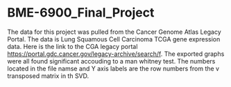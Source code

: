 # BME-6900_Final_Project
The data for this project was pulled from the Cancer Genome Atlas Legacy Portal. The data is Lung Squamous Cell Carcinoma TCGA gene expression data. Here is the link to the CGA legacy portal https://portal.gdc.cancer.gov/legacy-archive/search/f.
The exported graphs were all found significant accouding to a man whitney test. The numbers located in the file namse and Y axis labels are the row numbers from the v transposed matrix in th SVD.
